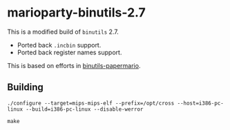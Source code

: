 marioparty-binutils-2.7
=======================

This is a modified build of `binutils` 2.7.

- Ported back `.incbin` support.
- Ported back register names support.

This is based on efforts in [binutils-papermario](https://github.com/ethteck/binutils-papermario).

## Building

```
./configure --target=mips-mips-elf --prefix=/opt/cross --host=i386-pc-linux --build=i386-pc-linux --disable-werror

make
```

